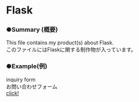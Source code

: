 # Flask

### ●Summary (概要)

This file contains my product(s) about Flask.<br>
このファイルにはFlaskに関する制作物が入っています。

### ●Example(例)

inquiry form<br>
お問い合わせフォーム<br>
[click!](https://github.com/dem-kk/Flask/blob/main/%E3%81%8A%E5%95%8F%E3%81%84%E5%90%88%E3%82%8F%E3%81%9B-%E5%80%8B%E4%BA%BA-Microsoft_-Edge-2021-12-12-21-34-14.gif)
